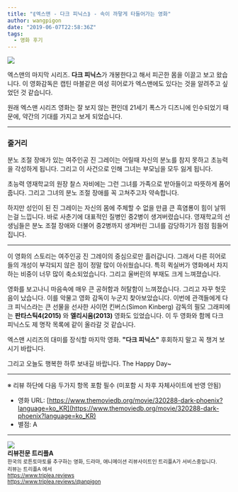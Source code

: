```yaml
---
title: "⟪엑스맨 - 다크 피닉스⟫ - 속이 까맣게 타들어가는 영화"
author: wangpigon
date: "2019-06-07T22:58:36Z"
tags:
  - 영화 후기
---
```

![](https://steemitimages.com/0x0/http://img.cgv.co.kr/Movie/Thumbnail/Poster/000081/81218/81218_1000.jpg)

엑스맨의 마지막 시리즈. **다크 피닉스**가 개봉한다고 해서 피곤한 몸을 이끌고 보고 왔습니다. 이 영화감독은 캡틴 마블같은 여성 히어로가 엑스맨에도 있다는 것을 알려주고 싶었던 것 같습니다.

원래 엑스맨 시리즈 영화는 잘 보지 않는 편인데 21세기 폭스가 디즈니에 인수되었기 때문에, 약간의 기대를 가지고 보게 되었습니다.

* * *

### 줄거리

분노 조절 장애가 있는 여주인공 진 그레이는 어릴때 자신의 분노를 참지 못하고 초능력을 각성하게 됩니다. 그리고 이 사건으로 인해 그녀는 부모님을 모두 잃게 됩니다.

초능력 영재학교의 원장 찰스 자비에는 그런 그녀를 가족으로 받아들이고 따뜻하게 품어줍니다. 그리고 그녀의 분노 조절 장애를 꼭 고쳐주고자 약속합니다.

하지만 성인이 된 진 그레이는 자신의 몸에 주체할 수 없을 만큼 큰 흑염룡이 힘이 날뛰는걸 느낍니다. 바로 사춘기에 대표적인 질병인 중2병이 생겨버렸습니다. 영재학교의 선생님들은 분노 조절 장애와 더불어 중2병까지 생겨버린 그녀를 감당하기가 점점 힘들어집니다.

* * *

이 영화의 스토리는 여주인공 진 그레이의 중심으로만 흘러갑니다. 그래서 다른 히어로들의 개성이 부각되지 않은 점이 정말 많이 아쉬웠습니다. 특히 퀵실버가 영화에서 차지하는 비중이 너무 많이 축소되었습니다. 그리고 울버린의 부재도 크게 느껴졌습니다.

영화를 보고나니 마음속에 매우 큰 공허함과 허탈함이 느껴졌습니다. 그리고 자꾸 헛웃음이 났습니다. 이를 악물고 영화 감독이 누군지 찾아보았습니다. 이번에 관객들에게 다크 피닉스라는 큰 선물을 선사한 사이먼 킨버스(Simon Kinberg) 감독의 필모 그래피에는 **판타스틱4(2015)** 와 **엘리시움(2013)** 영화도 있었습니다. 이 두 영화와 함께 다크 피닉스도 제 명작 목록에 같이 올라갈 것 같습니다.

엑스맨 시리즈의 대미를 장식할 마지막 영화. **"다크 피닉스"** 후회하지 말고 꼭 챙겨 보시기 바랍니다.

그리고 오늘도 행복한 하루 보내길 바랍니다. The Happy Day~

---

※ 리뷰 하단에 다음 두가지 항목 포함 필수 (미포함 시 차후 자체사이트에 반영 안됨)

- 영화 URL: [https://www.themoviedb.org/movie/320288-dark-phoenix?language=ko_KR](https://www.themoviedb.org/movie/320288-dark-phoenix?language=ko_KR)
- 별점: A

<hr><div class="pull-left"><img src='https://cdn.steemitimages.com/300x0/https://cdn.steemitimages.com/DQmRUA4nEVgikokJ63CPw6ZgKLL48dvoUtYTvFvYnuMwBpt/image.png' style="margin-right: 10px"/></div><b>리뷰전문 트리플A</b><br><sub>한국의 로튼토마토를 추구하는 영화, 드라마, 애니메이션 리뷰사이트인 트리플A가 서비스중입니다.<br>리뷰는 트리플A 에서<br><a href='https://www.triplea.reviews'>https://www.triplea.reviews</a><br><a href='https://www.triplea.reviews/@anpigon'>https://www.triplea.reviews/@anpigon</a></sub><br>